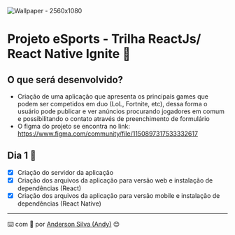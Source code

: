 ![Wallpaper - 2560x1080](https://user-images.githubusercontent.com/52717632/189574623-ec52494c-023e-4d05-97c9-b5ddfa0b101b.jpg)
# Projeto eSports - Trilha ReactJs/ React Native Ignite :rocket:

## O que será desenvolvido?
* Criação de uma aplicação que apresenta os principais games que podem ser competidos em duo (LoL, Fortnite, etc), dessa forma o usuário pode publicar e ver anúncios procurando jogadores em comum e possibilitando o contato através de preenchimento de formulário
* O figma do projeto se encontra no link: https://www.figma.com/community/file/1150897317533332617

## Dia 1 :rocket:
- [x] Criação do servidor da aplicação
- [x] Criação dos arquivos da aplicação para versão web e instalação de dependências (React)
- [x] Criação dos arquivos da aplicação para versão mobile e instalação de dependências (React Native)

---
:keyboard: com :purple_heart: por [Anderson Silva (Andy)](https://www.linkedin.com/in/andssilva/) 😊